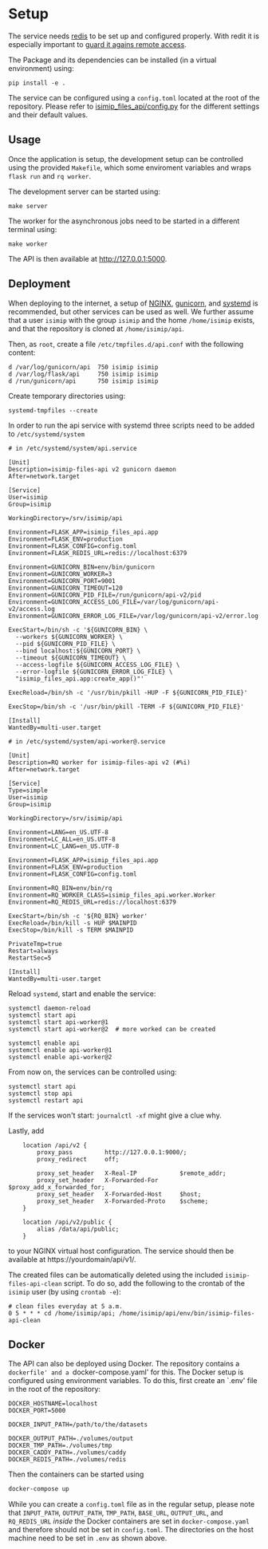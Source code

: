 # Setup

The service needs [redis](https://redis.io/) to be set up and configured properly. With redit it is especially important to [guard it agains remote access](https://redis.io/topics/security).

The Package and its dependencies can be installed (in a virtual environment) using:

```
pip install -e .
```

The service can be configured using a `config.toml` located at the root of the repository. Please refer to [isimip_files_api/config.py](../isimip_files_api/config.py) for the different settings and their default values.

## Usage

Once the application is setup, the development setup can be controlled using the provided `Makefile`, which some enviroment variables and wraps `flask run`
and `rq worker`.

The development server can be started using:

```
make server
```

The worker for the asynchronous jobs need to be started in a different terminal using:

```
make worker
```

The API is then available at http://127.0.0.1:5000.

## Deployment

When deploying to the internet, a setup of [NGINX](https://www.nginx.com/), [gunicorn](https://gunicorn.org/), and [systemd](https://www.freedesktop.org/wiki/Software/systemd/) is recommended, but other services can be used as well. We further assume that a user `isimip` with the group `isimip` and the home `/home/isimip` exists, and that the repository is cloned at `/home/isimip/api`.

Then, as `root`, create a file `/etc/tmpfiles.d/api.conf` with the following content:

```
d /var/log/gunicorn/api  750 isimip isimip
d /var/log/flask/api     750 isimip isimip
d /run/gunicorn/api      750 isimip isimip
```

Create temporary directories using:

```
systemd-tmpfiles --create
```

In order to run the api service with systemd three scripts need to be added to `/etc/systemd/system`

```
# in /etc/systemd/system/api.service

[Unit]
Description=isimip-files-api v2 gunicorn daemon
After=network.target

[Service]
User=isimip
Group=isimip

WorkingDirectory=/srv/isimip/api

Environment=FLASK_APP=isimip_files_api.app
Environment=FLASK_ENV=production
Environment=FLASK_CONFIG=config.toml
Environment=FLASK_REDIS_URL=redis://localhost:6379

Environment=GUNICORN_BIN=env/bin/gunicorn
Environment=GUNICORN_WORKER=3
Environment=GUNICORN_PORT=9001
Environment=GUNICORN_TIMEOUT=120
Environment=GUNICORN_PID_FILE=/run/gunicorn/api-v2/pid
Environment=GUNICORN_ACCESS_LOG_FILE=/var/log/gunicorn/api-v2/access.log
Environment=GUNICORN_ERROR_LOG_FILE=/var/log/gunicorn/api-v2/error.log

ExecStart=/bin/sh -c '${GUNICORN_BIN} \
  --workers ${GUNICORN_WORKER} \
  --pid ${GUNICORN_PID_FILE} \
  --bind localhost:${GUNICORN_PORT} \
  --timeout ${GUNICORN_TIMEOUT} \
  --access-logfile ${GUNICORN_ACCESS_LOG_FILE} \
  --error-logfile ${GUNICORN_ERROR_LOG_FILE} \
  "isimip_files_api.app:create_app()"'

ExecReload=/bin/sh -c '/usr/bin/pkill -HUP -F ${GUNICORN_PID_FILE}'

ExecStop=/bin/sh -c '/usr/bin/pkill -TERM -F ${GUNICORN_PID_FILE}'

[Install]
WantedBy=multi-user.target
```

```
# in /etc/systemd/system/api-worker@.service

[Unit]
Description=RQ worker for isimip-files-api v2 (#%i)
After=network.target

[Service]
Type=simple
User=isimip
Group=isimip

WorkingDirectory=/srv/isimip/api

Environment=LANG=en_US.UTF-8
Environment=LC_ALL=en_US.UTF-8
Environment=LC_LANG=en_US.UTF-8

Environment=FLASK_APP=isimip_files_api.app
Environment=FLASK_ENV=production
Environment=FLASK_CONFIG=config.toml

Environment=RQ_BIN=env/bin/rq
Environment=RQ_WORKER_CLASS=isimip_files_api.worker.Worker
Environment=RQ_REDIS_URL=redis://localhost:6379

ExecStart=/bin/sh -c '${RQ_BIN} worker'
ExecReload=/bin/kill -s HUP $MAINPID
ExecStop=/bin/kill -s TERM $MAINPID

PrivateTmp=true
Restart=always
RestartSec=5

[Install]
WantedBy=multi-user.target
```

Reload `systemd`, start and enable the service:

```
systemctl daemon-reload
systemctl start api
systemctl start api-worker@1
systemctl start api-worker@2  # more worked can be created

systemctl enable api
systemctl enable api-worker@1
systemctl enable api-worker@2
```

From now on, the services can be controlled using:

```
systemctl start api
systemctl stop api
systemctl restart api
```

If the services won't start: `journalctl -xf` might give a clue why.

Lastly, add

```
    location /api/v2 {
        proxy_pass         http://127.0.0.1:9000/;
        proxy_redirect     off;

        proxy_set_header   X-Real-IP            $remote_addr;
        proxy_set_header   X-Forwarded-For      $proxy_add_x_forwarded_for;
        proxy_set_header   X-Forwarded-Host     $host;
        proxy_set_header   X-Forwarded-Proto    $scheme;
    }

    location /api/v2/public {
        alias /data/api/public;
    }
```

to your NGINX virtual host configuration. The service should then be available at https://yourdomain/api/v1/.

The created files can be automatically deleted using the included `isimip-files-api-clean` script. To do so, add the following to the crontab of the `isimip` user (by using `crontab -e`):

```
# clean files everyday at 5 a.m.
0 5 * * * cd /home/isimip/api; /home/isimip/api/env/bin/isimip-files-api-clean
```

## Docker

The API can also be deployed using Docker. The repository contains a `dockerfile' and a `docker-compose.yaml' for this. The Docker setup is configured using environment variables. To do this, first create an `.env' file in the root of the repository:

```
DOCKER_HOSTNAME=localhost
DOCKER_PORT=5000

DOCKER_INPUT_PATH=/path/to/the/datasets

DOCKER_OUTPUT_PATH=./volumes/output
DOCKER_TMP_PATH=./volumes/tmp
DOCKER_CADDY_PATH=./volumes/caddy
DOCKER_REDIS_PATH=./volumes/redis
```

Then the containers can be started using

```bash
docker-compose up
```

While you can create a `config.toml` file as in the regular setup, please note that `INPUT_PATH`, `OUTPUT_PATH`, `TMP_PATH`, `BASE_URL`, `OUTPUT_URL`, and `RQ_REDIS_URL` *inside* the Docker containers are set in `docker-compose.yaml` and therefore should not be set in `config.toml`. The directories on the host machine need to be set in `.env` as shown above.
